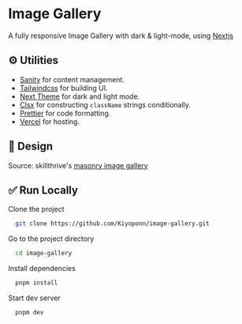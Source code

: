# **Image Gallery**

A fully responsive Image Gallery with dark & light-mode, using [Nextjs](https://nextjs.org/)

## ⚙️ Utilities

- [Sanity](https://www.sanity.io/) for content management.
- [Tailwindcss](https://tailwindcss.com/) for building UI.
- [Next Theme](https://github.com/pacocoursey/next-themes) for dark and light mode.
- [Clsx](https://github.com/lukeed/clsx) for constructing `className` strings conditionally.
- [Prettier](https://prettier.io) for code formatting.
- [Vercel](https://vercel.com) for hosting.

## 🎨 Design

Source: skillthrive's [masonry image gallery](https://www.skillthrive.com/challenges/masonry-image-gallery)

## ✅ Run Locally

Clone the project

```bash
  git clone https://github.com/Kiyoponn/image-gallery.git
```

Go to the project directory

```bash
  cd image-gallery
```

Install dependencies

```bash
  pnpm install
```

Start dev server

```bash
  pnpm dev
```
